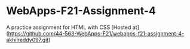 # WebApps-F21-Assignment-4
A practice assignment for HTML with CSS
[Hosted at] (https://github.com/44-563-WebApps-F21/webapps-f21-assignment-4-akhilreddy097.git)